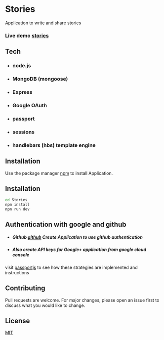 # Stories

Application to write and share stories 

###  Live demo [stories](https://node-story-app.herokuapp.com/) 


## Tech
- ### node.js
- ### MongoDB (mongoose)
- ### Express
- ### Google OAuth
- ### passport
- ### sessions
- ### handlebars (hbs) template engine 


## Installation

Use the package manager [npm](npmjs.com) to install Application.

## Installation 

```bash
cd Stories
npm install 
npm run dev
```

## Authentication with google and github 
- ##### Github [github](https://github.com/settings/installations/new) Create Application to use github authentication
- ##### Also create API keys for Google+ application from google cloud console
visit [passportjs](passportjs.org) to see  how these strategies are implemented and instructions


## Contributing
Pull requests are welcome. For major changes, please open an issue first to discuss what you would like to change.


## License

[MIT](https://choosealicense.com/licenses/mit/)